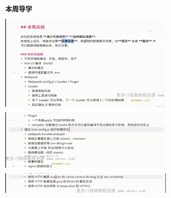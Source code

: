 ## 本周导学

![image-20220609165212734](image/image-20220609165212734.png)

![image-20220609165308402](image/image-20220609165308402.png)

![image-20220609165325834](image/image-20220609165325834.png)

